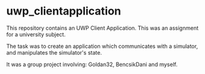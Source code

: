 # uwp_clientapplication

This repository contains an UWP Client Application. This was an assignment for a university subject. 

The task was to create an application which communicates with a simulator, and manipulates the simulator's state.

It was a group project involving: Goldan32, BencsikDani and myself.